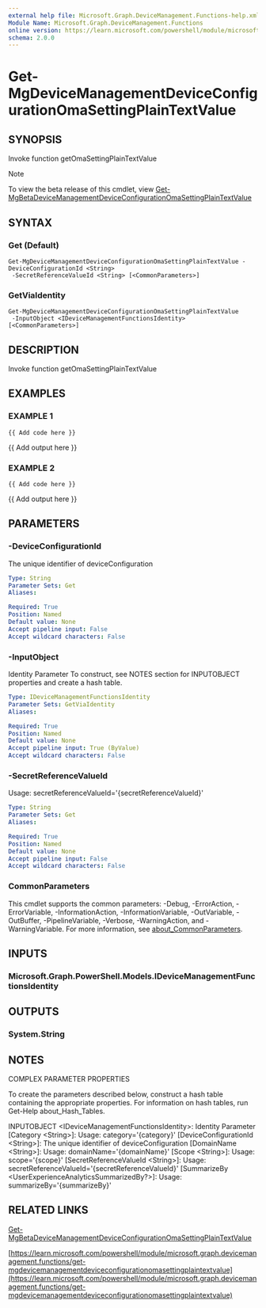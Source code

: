 ```yaml
---
external help file: Microsoft.Graph.DeviceManagement.Functions-help.xml
Module Name: Microsoft.Graph.DeviceManagement.Functions
online version: https://learn.microsoft.com/powershell/module/microsoft.graph.devicemanagement.functions/get-mgdevicemanagementdeviceconfigurationomasettingplaintextvalue
schema: 2.0.0
---
```


# Get-MgDeviceManagementDeviceConfigurationOmaSettingPlainTextValue

## SYNOPSIS
Invoke function getOmaSettingPlainTextValue

> [!NOTE]
> To view the beta release of this cmdlet, view [Get-MgBetaDeviceManagementDeviceConfigurationOmaSettingPlainTextValue](/powershell/module/Microsoft.Graph.Beta.DeviceManagement.Functions/Get-MgBetaDeviceManagementDeviceConfigurationOmaSettingPlainTextValue?view=graph-powershell-beta)

## SYNTAX

### Get (Default)
```
Get-MgDeviceManagementDeviceConfigurationOmaSettingPlainTextValue -DeviceConfigurationId <String>
 -SecretReferenceValueId <String> [<CommonParameters>]
```

### GetViaIdentity
```
Get-MgDeviceManagementDeviceConfigurationOmaSettingPlainTextValue
 -InputObject <IDeviceManagementFunctionsIdentity> [<CommonParameters>]
```

## DESCRIPTION
Invoke function getOmaSettingPlainTextValue

## EXAMPLES

### EXAMPLE 1
```
{{ Add code here }}
```

{{ Add output here }}

### EXAMPLE 2
```
{{ Add code here }}
```

{{ Add output here }}

## PARAMETERS

### -DeviceConfigurationId
The unique identifier of deviceConfiguration

```yaml
Type: String
Parameter Sets: Get
Aliases:

Required: True
Position: Named
Default value: None
Accept pipeline input: False
Accept wildcard characters: False
```

### -InputObject
Identity Parameter
To construct, see NOTES section for INPUTOBJECT properties and create a hash table.

```yaml
Type: IDeviceManagementFunctionsIdentity
Parameter Sets: GetViaIdentity
Aliases:

Required: True
Position: Named
Default value: None
Accept pipeline input: True (ByValue)
Accept wildcard characters: False
```

### -SecretReferenceValueId
Usage: secretReferenceValueId='{secretReferenceValueId}'

```yaml
Type: String
Parameter Sets: Get
Aliases:

Required: True
Position: Named
Default value: None
Accept pipeline input: False
Accept wildcard characters: False
```

### CommonParameters
This cmdlet supports the common parameters: -Debug, -ErrorAction, -ErrorVariable, -InformationAction, -InformationVariable, -OutVariable, -OutBuffer, -PipelineVariable, -Verbose, -WarningAction, and -WarningVariable. For more information, see [about_CommonParameters](http://go.microsoft.com/fwlink/?LinkID=113216).

## INPUTS

### Microsoft.Graph.PowerShell.Models.IDeviceManagementFunctionsIdentity
## OUTPUTS

### System.String
## NOTES
COMPLEX PARAMETER PROPERTIES

To create the parameters described below, construct a hash table containing the appropriate properties.
For information on hash tables, run Get-Help about_Hash_Tables.

INPUTOBJECT \<IDeviceManagementFunctionsIdentity\>: Identity Parameter
  \[Category \<String\>\]: Usage: category='{category}'
  \[DeviceConfigurationId \<String\>\]: The unique identifier of deviceConfiguration
  \[DomainName \<String\>\]: Usage: domainName='{domainName}'
  \[Scope \<String\>\]: Usage: scope='{scope}'
  \[SecretReferenceValueId \<String\>\]: Usage: secretReferenceValueId='{secretReferenceValueId}'
  \[SummarizeBy \<UserExperienceAnalyticsSummarizedBy?\>\]: Usage: summarizeBy='{summarizeBy}'

## RELATED LINKS
[Get-MgBetaDeviceManagementDeviceConfigurationOmaSettingPlainTextValue](/powershell/module/Microsoft.Graph.Beta.DeviceManagement.Functions/Get-MgBetaDeviceManagementDeviceConfigurationOmaSettingPlainTextValue?view=graph-powershell-beta)

[https://learn.microsoft.com/powershell/module/microsoft.graph.devicemanagement.functions/get-mgdevicemanagementdeviceconfigurationomasettingplaintextvalue](https://learn.microsoft.com/powershell/module/microsoft.graph.devicemanagement.functions/get-mgdevicemanagementdeviceconfigurationomasettingplaintextvalue)


